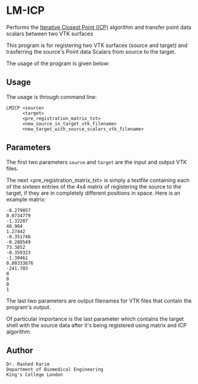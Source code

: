 # LM-ICP
Performs the [Iterative Closest Point (ICP)](http://www.vtk.org/doc/nightly/html/classvtkIterativeClosestPointTransform.html) algorithm and transfer point data scalars between two VTK surfaces

This program is for registering two VTK surfaces (source and target) and trasferring the source's Point data Scalars from source to the target. 

The usage of the program is given below: 

## Usage 
The usage is through command line: 
```
LMICP <source> 
      <target> 
      <pre_registration_matrix_txt> 
      <new_source_in_target_vtk_filename> 
      <new_target_with_source_scalars_vtk_filename>
```

## Parameters

The first two parameters ```source``` and ```target``` are the input and output VTK files. 

The next <pre_registration_matrix_txt> is simply a textfile containing each of the sixteen entries of the 4x4 matrix of registering the source to the target, if they are in completely different positions in space. Here is an example matrix: 
```
-0.279057
0.0734779
-1.32207
40.904
1.27442
-0.351746
-0.288549
73.3852
-0.359323
-1.30461
0.00333676
-241.703
0
0
0
1
```

The last two parameters are output filenames for VTK files that contain the program's output. 

Of particular importance is the last parameter which contains the target shell with the source data after it's being registered using matrix and ICP algorithm. 

## Author 

```
Dr. Rashed Karim 
Department of Biomedical Engineering 
King's College London 
```

